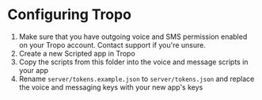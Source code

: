 # Configuring Tropo
1. Make sure that you have outgoing voice and SMS permission enabled on your Tropo account. Contact support if you're unsure.
2. Create a new Scripted app in Tropo
3. Copy the scripts from this folder into the voice and message scripts in your app
4. Rename `server/tokens.example.json` to `server/tokens.json` and replace the voice and messaging keys with your new app's keys
